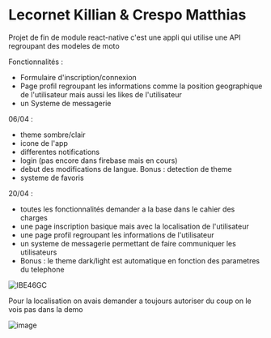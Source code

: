 # Lecornet Killian & Crespo Matthias
Projet de fin de module react-native
c'est une appli qui utilise une API regroupant des modeles de moto 

Fonctionnalités : 
- Formulaire d'inscription/connexion
- Page profil regroupant les informations comme la position geographique de l'utilisateur mais aussi les likes de l'utilisateur 
- un Systeme de messagerie


06/04 : 
- theme sombre/clair
- icone de l'app
- differentes notifications
- login (pas encore dans firebase mais en cours)
- debut des modifications de langue. Bonus : detection de theme
- systeme de favoris

20/04 : 
- toutes les fonctionnalités demander a la base dans le cahier des charges
- une page inscription basique mais avec la localisation de l'utilisateur
- une page profil regroupant les informations de l'utilisateur 
- un systeme de messagerie permettant de faire communiquer les utilisateurs
- Bonus : le theme dark/light est automatique en fonction des parametres du telephone


![IBE46GC](https://user-images.githubusercontent.com/56248842/233439000-93078d7c-371f-4932-9ef0-ec94f99445e8.gif)

Pour la localisation on avais demander a toujours autoriser du coup on le vois pas dans la demo 

![image](https://user-images.githubusercontent.com/57002905/233439796-b6a732eb-0375-4d80-870f-6bfa2736098e.png)
